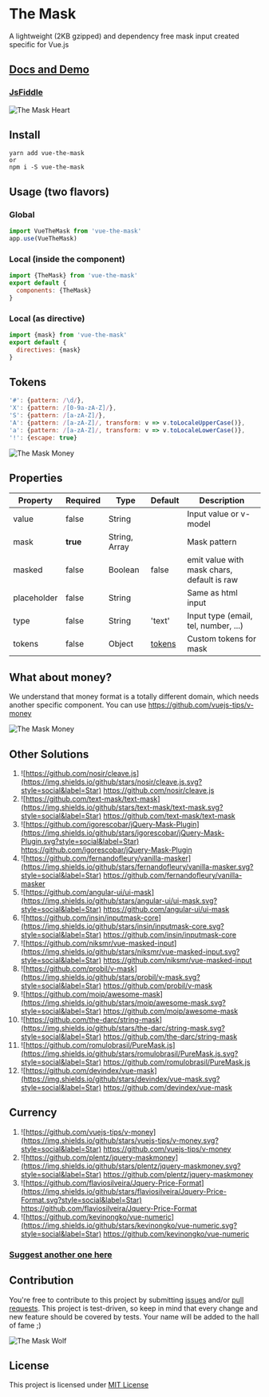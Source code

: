 # The Mask

A lightweight (2KB gzipped) and dependency free mask input created specific for Vue.js

## [Docs and Demo](https://vuejs-tips.github.io/vue-the-mask)

### [JsFiddle](https://jsfiddle.net/neves/r8cL3msn/1/)

![The Mask Heart](https://raw.githubusercontent.com/vuejs-tips/vue-the-mask/master/img/the-mask-heart.gif)

## Install

```
yarn add vue-the-mask
or
npm i -S vue-the-mask
```

## Usage (two flavors)

### Global

```javascript
import VueTheMask from 'vue-the-mask'
app.use(VueTheMask)
```

### Local (inside the component)

```javascript
import {TheMask} from 'vue-the-mask'
export default {
  components: {TheMask}
}
```

### Local (as directive)

```javascript
import {mask} from 'vue-the-mask'
export default {
  directives: {mask}
}
```

## Tokens

```javascript
'#': {pattern: /\d/},
'X': {pattern: /[0-9a-zA-Z]/},
'S': {pattern: /[a-zA-Z]/},
'A': {pattern: /[a-zA-Z]/, transform: v => v.toLocaleUpperCase()},
'a': {pattern: /[a-zA-Z]/, transform: v => v.toLocaleLowerCase()},
'!': {escape: true}
```

![The Mask Money](https://raw.githubusercontent.com/vuejs-tips/vue-the-mask/master/img/the-mask-hammer.gif)

## Properties

| Property    | Required | Type                    | Default | Description                                |
|-------------|----------|-------------------------|---------|--------------------------------------------|
| value       | false    | String                  |         | Input value or v-model                     |
| mask        | **true** | String, Array           |         | Mask pattern                               |
| masked      | false    | Boolean                 | false   | emit value with mask chars, default is raw |
| placeholder | false    | String                  |         | Same as html input                         |
| type        | false    | String                  | 'text'  | Input type (email, tel, number, ...)       |
| tokens      | false    | Object                  | [tokens](#tokens) | Custom tokens for mask           |

## What about money?

We understand that money format is a totally different domain, which needs another specific component. You can use https://github.com/vuejs-tips/v-money

![The Mask Money](https://raw.githubusercontent.com/vuejs-tips/vue-the-mask/master/img/the-mask-money.gif)

## Other Solutions

1. ![https://github.com/nosir/cleave.js](https://img.shields.io/github/stars/nosir/cleave.js.svg?style=social&label=Star) https://github.com/nosir/cleave.js
1. ![https://github.com/text-mask/text-mask](https://img.shields.io/github/stars/text-mask/text-mask.svg?style=social&label=Star) https://github.com/text-mask/text-mask
1. ![https://github.com/igorescobar/jQuery-Mask-Plugin](https://img.shields.io/github/stars/igorescobar/jQuery-Mask-Plugin.svg?style=social&label=Star) https://github.com/igorescobar/jQuery-Mask-Plugin
1. ![https://github.com/fernandofleury/vanilla-masker](https://img.shields.io/github/stars/fernandofleury/vanilla-masker.svg?style=social&label=Star) https://github.com/fernandofleury/vanilla-masker
1. ![https://github.com/angular-ui/ui-mask](https://img.shields.io/github/stars/angular-ui/ui-mask.svg?style=social&label=Star) https://github.com/angular-ui/ui-mask
1. ![https://github.com/insin/inputmask-core](https://img.shields.io/github/stars/insin/inputmask-core.svg?style=social&label=Star) https://github.com/insin/inputmask-core
1. ![https://github.com/niksmr/vue-masked-input](https://img.shields.io/github/stars/niksmr/vue-masked-input.svg?style=social&label=Star) https://github.com/niksmr/vue-masked-input
1. ![https://github.com/probil/v-mask](https://img.shields.io/github/stars/probil/v-mask.svg?style=social&label=Star) https://github.com/probil/v-mask
1. ![https://github.com/moip/awesome-mask](https://img.shields.io/github/stars/moip/awesome-mask.svg?style=social&label=Star) https://github.com/moip/awesome-mask
1. ![https://github.com/the-darc/string-mask](https://img.shields.io/github/stars/the-darc/string-mask.svg?style=social&label=Star) https://github.com/the-darc/string-mask
1. ![https://github.com/romulobrasil/PureMask.js](https://img.shields.io/github/stars/romulobrasil/PureMask.js.svg?style=social&label=Star) https://github.com/romulobrasil/PureMask.js
1. ![https://github.com/devindex/vue-mask](https://img.shields.io/github/stars/devindex/vue-mask.svg?style=social&label=Star) https://github.com/devindex/vue-mask

## Currency

1. ![https://github.com/vuejs-tips/v-money](https://img.shields.io/github/stars/vuejs-tips/v-money.svg?style=social&label=Star) https://github.com/vuejs-tips/v-money
1. ![https://github.com/plentz/jquery-maskmoney](https://img.shields.io/github/stars/plentz/jquery-maskmoney.svg?style=social&label=Star) https://github.com/plentz/jquery-maskmoney
1. ![https://github.com/flaviosilveira/Jquery-Price-Format](https://img.shields.io/github/stars/flaviosilveira/Jquery-Price-Format.svg?style=social&label=Star) https://github.com/flaviosilveira/Jquery-Price-Format
1. ![https://github.com/kevinongko/vue-numeric](https://img.shields.io/github/stars/kevinongko/vue-numeric.svg?style=social&label=Star) https://github.com/kevinongko/vue-numeric

### [Suggest another one here](https://github.com/vuejs-tips/vue-the-mask/issues/new?title=Library+Suggestion)

## Contribution

You're free to contribute to this project by submitting [issues](https://github.com/vuejs-tips/v-tag-input.svg/issues) and/or [pull requests](https://github.com/vuejs-tips/v-tag-input.svg/pulls). This project is test-driven, so keep in mind that every change and new feature should be covered by tests. Your name will be added to the hall of fame ;)

![The Mask Wolf](https://raw.githubusercontent.com/vuejs-tips/vue-the-mask/master/img/the-mask-wolf.gif)

## License

This project is licensed under [MIT License](http://en.wikipedia.org/wiki/MIT_License)
